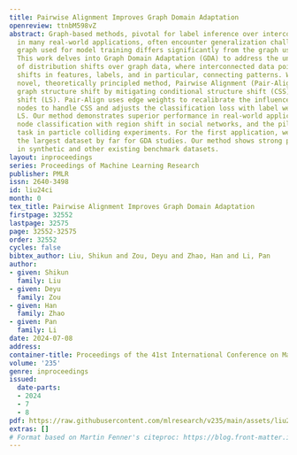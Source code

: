 ```yaml
---
title: Pairwise Alignment Improves Graph Domain Adaptation
openreview: ttnbM598vZ
abstract: Graph-based methods, pivotal for label inference over interconnected objects
  in many real-world applications, often encounter generalization challenges, if the
  graph used for model training differs significantly from the graph used for testing.
  This work delves into Graph Domain Adaptation (GDA) to address the unique complexities
  of distribution shifts over graph data, where interconnected data points experience
  shifts in features, labels, and in particular, connecting patterns. We propose a
  novel, theoretically principled method, Pairwise Alignment (Pair-Align) to counter
  graph structure shift by mitigating conditional structure shift (CSS) and label
  shift (LS). Pair-Align uses edge weights to recalibrate the influence among neighboring
  nodes to handle CSS and adjusts the classification loss with label weights to handle
  LS. Our method demonstrates superior performance in real-world applications, including
  node classification with region shift in social networks, and the pileup mitigation
  task in particle colliding experiments. For the first application, we also curate
  the largest dataset by far for GDA studies. Our method shows strong performance
  in synthetic and other existing benchmark datasets.
layout: inproceedings
series: Proceedings of Machine Learning Research
publisher: PMLR
issn: 2640-3498
id: liu24ci
month: 0
tex_title: Pairwise Alignment Improves Graph Domain Adaptation
firstpage: 32552
lastpage: 32575
page: 32552-32575
order: 32552
cycles: false
bibtex_author: Liu, Shikun and Zou, Deyu and Zhao, Han and Li, Pan
author:
- given: Shikun
  family: Liu
- given: Deyu
  family: Zou
- given: Han
  family: Zhao
- given: Pan
  family: Li
date: 2024-07-08
address:
container-title: Proceedings of the 41st International Conference on Machine Learning
volume: '235'
genre: inproceedings
issued:
  date-parts:
  - 2024
  - 7
  - 8
pdf: https://raw.githubusercontent.com/mlresearch/v235/main/assets/liu24ci/liu24ci.pdf
extras: []
# Format based on Martin Fenner's citeproc: https://blog.front-matter.io/posts/citeproc-yaml-for-bibliographies/
---
```

